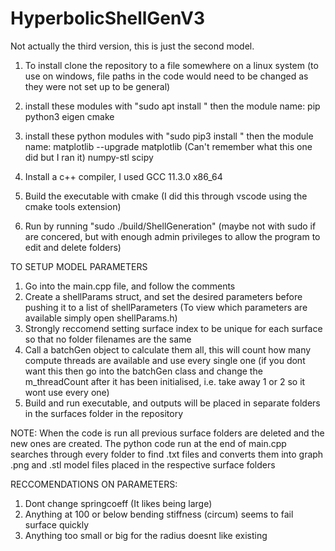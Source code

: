 # HyperbolicShellGenV3
Not actually the third version, this is just the second model.

1) To install clone the repository to a file somewhere on a linux system (to use on windows, file paths in the code would need to be changed as they were not set up to be general)

2) install these modules with "sudo apt install " then the module name:
pip
python3
eigen
cmake

3) install these python modules with "sudo pip3 install " then the module name:
matplotlib
--upgrade matplotlib (Can't remember what this one did but I ran it)
numpy-stl
scipy

4) Install a c++ compiler, I used GCC 11.3.0 x86_64 

5) Build the executable with cmake (I did this through vscode using the cmake tools extension)

6) Run by running "sudo ./build/ShellGeneration" (maybe not with sudo if are concered, but with enough admin privileges to allow the program to edit and delete folders)

TO SETUP MODEL PARAMETERS

1) Go into the main.cpp file, and follow the comments
2) Create a shellParams struct, and set the desired parameters before pushing it to a list of shellParameters (To view which parameters are available simply open shellParams.h)
3) Strongly reccomend setting surface index to be unique for each surface so that no folder filenames are the same
4) Call a batchGen object to calculate them all, this will count how many compute threads are available and use every single one (if you dont want this then go into the batchGen class and change the m_threadCount after it has been initialised, i.e. take away 1 or 2 so it wont use every one)
5) Build and run executable, and outputs will be placed in separate folders in the surfaces folder in the repository

NOTE: When the code is run all previous surface folders are deleted and the new ones are created. The python code run at the end of main.cpp searches through every folder to find .txt files and converts them into graph .png and .stl model files placed in the respective surface folders

RECCOMENDATIONS ON PARAMETERS:
1) Dont change springcoeff (It likes being large)
2) Anything at 100 or below bending stiffness (circum) seems to fail surface quickly
3) Anything too small or big for the radius doesnt like existing
